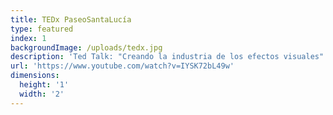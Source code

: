 ```yaml
---
title: TEDx PaseoSantaLucía
type: featured
index: 1
backgroundImage: /uploads/tedx.jpg
description: 'Ted Talk: "Creando la industria de los efectos visuales"'
url: 'https://www.youtube.com/watch?v=IYSK72bL49w'
dimensions:
  height: '1'
  width: '2'
---
```


